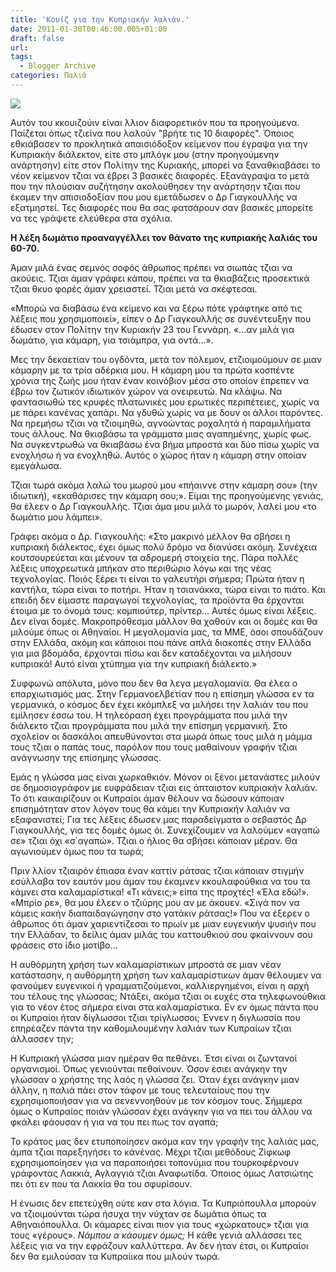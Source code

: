 ```yaml
---
title: 'Κουίζ για την Κυπριακήν λαλιάν.'
date: 2011-01-30T00:46:00.005+01:00
draft: false
url: 
tags:
  - Blogger Archive
categories: Παλιά
---
```


[![](https://blogger.googleusercontent.com/img/b/R29vZ2xl/AVvXsEgtc3GFPI6snMSMbhtE-uwQjZDJg8ob4IrO3FMckD9lp_Al4M6YOIqKtWWUscJcQ4AiKUskD2qCZRDdJHWPQNzjmM50oyy32jSQcxP7S3rfSxMrPfPdOyGnG2pxcrOFTGHCi92bX0dOktA/s320/%25CE%259A%25CF%2585%25CF%2580%25CF%2581%25CE%25BF%25CF%2582%25CE%2594%25CE%25B9%25CE%25AC%25CF%2583%25CF%2584%25CE%25B7%25CE%25BC%25CE%25B1.jpg)](https://blogger.googleusercontent.com/img/b/R29vZ2xl/AVvXsEgtc3GFPI6snMSMbhtE-uwQjZDJg8ob4IrO3FMckD9lp_Al4M6YOIqKtWWUscJcQ4AiKUskD2qCZRDdJHWPQNzjmM50oyy32jSQcxP7S3rfSxMrPfPdOyGnG2pxcrOFTGHCi92bX0dOktA/s1600/%25CE%259A%25CF%2585%25CF%2580%25CF%2581%25CE%25BF%25CF%2582%25CE%2594%25CE%25B9%25CE%25AC%25CF%2583%25CF%2584%25CE%25B7%25CE%25BC%25CE%25B1.jpg)  
  
Αυτόν του κκουιζούιν είναι λλιον διαφορετικόν που τα προηγούμενα. Παίζεται όπως τζιείνα που λαλούν "βρήτε τις 10 διαφορές". Όποιος εθκιάβασεν το προκλητικά απαισιόδοξον κείμενον που έγραψα για την Κυπριακήν διάλεκτον, είτε στο μπλόγκ μου (στην προηγούμενην ανάρτησην) είτε στον Πολίτην της Κυριακής, μπορεί να ξαναθκιαβάσει το νέον κείμενον τζιαι να έβρει 3 βασικές διαφορές. Εξανάγραψα το μετά που την πλούσιαν συζήτησην ακολούθησεν την ανάρτησην τζιαι που έκαμεν την απισιοδοξίαν που μου εμετάδωσεν ο Δρ Γιαγκουλλής να εξατμηστεί. Τες διαφορές που θα σας φατσάρουν σαν βασικές μπορείτε να τες γράψετε ελεύθερα στα σχόλια.  
  
**Η λέξη δωμάτιο προαναγγέλλει τον θάνατο της κυπριακής λαλιάς του 60-70.**  
  
Άμαν μιλά ένας σεμνός σοφός άθρωπος πρέπει να σιωπάς τζιαι να ακούεις. Τζιαι άμαν γράφει κάπου, πρέπει να τα θκιαβάζεις προσεκτικά τζιαι θκυο φορές άμαν χρειαστεί. Τζιαι μετά να σκέφτεσαι.  
  
«Μπορώ να διαβάσω ένα κείμενο και να ξέρω πότε γράφτηκε από τις λέξεις που χρησιμοποιεί», είπεν ο Δρ Γιαγκουλλής σε συνέντευξην που έδωσεν στον Πολίτην την Κυριακήν 23 του Γεννάρη. «...αν μιλά για δωμάτιο, για κάμαρη, για τσιάμπρα, για οντά…».  
  
Μες την δεκαετίαν του ογδόντα, μετά τον πόλεμον, ετζιοιμούμουν σε μιαν κάμαρην με τα τρία αδέρκια μου. Η κάμαρη μου τα πρώτα κοσπέντε χρόνια της ζωής μου ήταν έναν κοινόβιον μέσα στο οποίον έπρεπεν να έβρω τον ζωτικόν ιδιωτικόν χώρον να ονειρευτώ. Να κλάψω. Να φαντασιωθώ τες κρυφές πλατωνικές μου ερωτικές περιπέτειες, χωρίς να με πάρει κανένας χαπάρι. Να γδυθώ χωρίς να με δουν οι άλλοι παρόντες. Να ηρεμήσω τζιαι να τζιοιμηθώ, αγνοώντας ροχαλητά ή παραμιλήματα τους άλλους. Να θκιαβάσω τα γράμματα μιας αγαπημένης, χωρίς φως. Να συγκεντρωθώ να θκιαβάσω ένα βήμα μπροστά και δύο πίσω χωρίς να ενοχλήσω ή να ενοχληθώ. Αυτός ο χώρος ήταν η κάμαρη στην οποίαν εμεγάλωσα.  
  
Τζιαι τωρά ακόμα λαλώ του μωρού μου «πήαιννε στην κάμαρη σου» (την ιδιωτική), «εκαθάρισες την κάμαρη σου;». Είμαι της προηγούμενης γενιάς, θα έλεεν ο Δρ Γιαγκουλλής. Τζιαι άμα μου μιλά το μωρόν, λαλεί μου «το δωμάτιο μου λάμπει».  
  
Γράφει ακόμα ο Δρ. Γιαγκουλής: «Στο μακρινό μέλλον θα σβήσει η κυπριακή διάλεκτος, έχει όμως πολύ δρόμο να διανύσει ακόμη. Συνέχεια κουτσουρεύεται και μένουν τα αδρομερή στοιχεία της. Πάρα πολλές λέξεις υποχρεωτικά μπήκαν στο περιθώριο λόγω και της νέας τεχνολογίας. Ποιός ξέρει τι είναι το γαλευτήρι σήμερα; Πρώτα ήταν η καντήλα, τώρα είναι το ποτήρι. Ήταν η τσιανάκκα, τώρα είναι το πιάτο. Και επειδή δεν είμαστε παραγωγοί τεχνολογίας, τα προϊόντα θα έρχονται έτοιμα με το όνομά τους: κομπιούτερ, πρίντερ… Αυτές όμως είναι λέξεις. Δεν είναι δομές. Μακροπρόθεσμα μάλλον θα χαθούν και οι δομές και θα μιλούμε όπως οι Αθηναίοι. Η μεγαλομανία μας, τα ΜΜΕ, όσοι σπουδάζουν στην Ελλάδα, ακόμη και κάποιοι που πάνε απλά διακοπές στην Ελλάδα για μια βδομάδα, έρχονται πίσω και δεν καταδέχονται να μιλήσουν κυπριακά! Αυτό είναι χτύπημα για την κυπριακή διάλεκτο.»  
  
Συφφωνώ απόλυτα, μόνο που δεν θα λεγα μεγαλομανία. Θα έλεα ο επαρχιωτισμός μας. Στην Γερμανοελβετίαν που η επίσημη γλώσσα εν τα γερμανικά, ο κόσμος δεν έχει κκόμπλεξ να μιλήσει την λαλιάν του που εμίλησεν έσσω του. Η τηλεόραση έχει προγράμματα που μιλά την διάλεκτο τζιαι προγράμματα που μιλά την επίσημη γερμανική. Στο σχολείον οι δασκάλοι απευθύνονται στα μωρά όπως τους μιλά η μάμμα τους τζιαι ο παπάς τους, παρόλον που τους μαθαίνουν γραφήν τζιαι ανάγνωσην της επίσημης γλώσσας.  
  
Εμάς η γλώσσα μας είναι χωρκαθκιόν. Μόνον οι ξένοι μετανάστες μιλούν σε δημοσιογράφον με ευφράδειαν τζιαι εις άπταιστον κυπριακήν λαλιάν. Το ότι καικαιρίζουν οι Κυπραίοι άμαν θέλουν να δώσουν κάποιαν επισημότηταν στον λόγον τους θα κάμει την Κυπριακήν λαλιάν να εξαφανιστεί; Για τες λέξεις έδωσεν μας παραδείγματα ο σεβαστός Δρ Γιαγκουλλής, για τες δομές όμως όι. Συνεχίζουμεν να λαλούμεν «αγαπώ σε» τζιαι όχι «σ΄αγαπώ». Τζιαι ο ήλιος θα σβήσει κάποιαν μέραν. Θα αγωνιούμεν όμως που τα τωρά;  
  
Πριν λλίον τζιαιρόν έπιασα έναν καττίν ράτσας τζιαι κάποιαν στιγμήν εσύλλαβα τον εαυτόν μου άμαν του έκαμνεν κκουλαφούθκια να του τα κάμνει στα καλαμαρίστικα! «Τι κάνεις;» είπα της προχτές! «Έλα εδώ!». «Μπρίο ρε», θα μου έλεεν ο τζιύρης μου αν με άκουεν. «Σιγά πον να κάμεις κακήν διαπαιδαγώγησην στο γατάκιν ράτσας!» Που να έξερεν ο άθρωπος ότι άμαν χαριεντίζεσαι το πρωίν με μιαν ευγενικήν ψυσιήν που την Ελλάδαν, το δείλις άμαν μιλάς του καττουθκιού σου φκαίννουν σου φράσεις στο ίδιο μοτίβο…  
  
Η αυθόρμητη χρήση των καλαμαρίστικων μπροστά σε μιαν νέαν κατάστασην, η αυθόρμητη χρήση των καλαμαρίστικων άμαν θέλουμεν να φανούμεν ευγενικοί ή γραμματιζούμενοι, καλλιεργημένοι, είναι η αρχή του τέλους της γλώσσας; Ντάξει, ακόμα τζιαι οι ευχές στα τηλεφωνούθκια για το νέον έτος σήμερα είναι στα καλαμαρίστικα. Εν εν όμως πάντα που οι Κυπραίοι ήταν δίγλωσσοι τζιαι τρίγλωσσοι; Έννεν η διγλωσσία που επηρέαζεν πάντα την καθομιλουμένην λαλιάν των Κυπραίων τζιαι άλλασσεν την;  
  
Η Κυπριακή γλώσσα μιαν ημέραν θα πεθάνει. Έτσι είναι οι ζωντανοί οργανισμοί. Όπως γενιούνται πεθαίνουν. Όσον έσιει ανάγκην την γλώσσαν ο χρήστης της λαός η γλώσσα ζει. Όταν έχει ανάγκην μιαν άλλην, η παλιά πάει στον τάφον με τους τελευταίους που την εχρησιμοποιήσαν για να σενεννοηθούν με τον κόσμον τους. Σήμμερα όμως ο Κυπραίος ποιάν γλώσσαν έχει ανάγκην για να πει του άλλου να φκάλει φάουσαν ή για να του πει πως τον αγαπά;  
  
Το κράτος μας δεν ετυποποίησεν ακόμα καν την γραφήν της λαλιάς μας, άμπα τζιαι παρεξηγήσει το κάνένας. Μέχρι τζιαι μεθόδους Ζίφκωφ εχρησιμοποίησεν για να παραποιήσει τοπονύμια που τουρκοφέρνουν γράφοντας Λακκιά, Αγλαγγιά τζιαι Αναφωτίδα. Όποιος όμως Λατσιώτης πει ότι εν που τα Λακκία θα του σφυρίσουν.  
  
Η ένωσις δεν επετεύχθη ούτε καν στα λόγια. Τα Κυπριόπουλλα μπορούν να τζιοιμούνται τώρα ήσυχα την νύχταν σε δωμάτια όπως τα Αθηναιόπουλλα. Οι κάμαρες είναι πιον για τους «χώρκατους» τζιαι για τους «γέρους». _Νάμπου α κάουμεν όμως;_ Η κάθε γενιά αλλάσσει τες λέξεις για να την εφράζουν καλλύττερα. Αν δεν ήταν έτσι, οι Κυπραίοι δεν θα εμιλούσαν τα Κυπραίικα που μιλούν τωρά.
